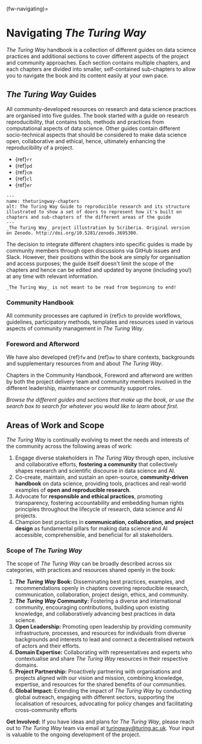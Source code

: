 (fw-navigating)=
# Navigating _The Turing Way_

_The Turing Way_ handbook is a collection of different guides on data science practices and additional sections to cover different aspects of the project and community approaches.
Each section contains multiple chapters, and each chapters are divided into smaller, self-contained sub-chapters to allow you to navigate the book and its content easily at your own pace.

## _The Turing Way_ Guides 

All community-developed resources on research and data science practices are organised into five guides.
The book started with a guide on research reproducibility, that contains tools, methods and practices from computational aspects of data science.
Other guides contain different socio-technical aspects that should be considered to make data science open, collaborative and ethical, hence, ultimately enhancing the reproducibility of a project.

* {ref}`rr`
* {ref}`pd`
* {ref}`cm`
* {ref}`cl`
* {ref}`er`

```{figure} ../figures/theturingway-chapters.*
---
name: theturingway-chapters
alt: The Turing Way Guide to reproducible research and its structure illustrated to show a set of doors to represent how it's built on chapters and sub-chapters of the different areas of the guide
---
_The Turing Way_ project illustration by Scriberia. Original version on Zenodo. http://doi.org/10.5281/zenodo.3695300.
```

The decision to integrate different chapters into specific guides is made by community members through open discussions via GitHub issues and Slack.
However, their positions within the book are simply for organisation and access purposes; the guide itself doesn't limit the scope of the chapters and hence can be edited and updated by anyone (including you!) at any time with relevant information.

```{admonition} Reminder
_The Turing Way_ is not meant to be read from beginning to end!
```

### Community Handbook

All community processes are captured in {ref}`ch` to provide workflows, guidelines, participatory methods, templates and resources used in various aspects of community management in _The Turing Way_.

### Foreword and Afterword

We have also developed {ref}`fw` and {ref}`aw` to share contexts, backgrounds and supplementary resources from and about _The Turing Way_.

Chapters in the Community Handbook, Foreword and afterword are written by both the project delivery team and community members involved in the different leadership, maintenance or community support roles. 

*Browse the different guides and sections that make up the book, or use the search box to search for whatever you would like to learn about first.*

## Areas of Work and Scope

_The Turing Way_ is continually evolving to meet the needs and interests of the community across the following areas of work:

1. Engage diverse stakeholders in _The Turing Way_ through open, inclusive and collaborative efforts, **fostering a community** that collectively shapes research and scientific discourse in data science and AI.
2. Co-create, maintain, and sustain an open-source, **community-driven handbook** on data science, providing tools, practices and real-world examples of **open and reproducible research**.
3. Advocate for **responsible and ethical practices**, promoting transparency, fostering accountability and embedding human rights principles throughout the lifecycle of research, data science and AI projects. 
4. Champion best practices in **communication, collaboration, and project design** as fundamental pillars for making data science and AI accessible, comprehensible, and beneficial for all stakeholders.

### Scope of _The Turing Way_

The scope of _The Turing Way_ can be broadly described across six categories, with practices and resources shared openly in the book:

1. **_The Turing Way_ Book:** Disseminating best practices, examples, and recommendations openly in chapters covering reproducible research, communication, collaboration, project design, ethics, and community.
2. **_The Turing Way_ Community:** Fostering a diverse and international community, encouraging contributions, building upon existing knowledge, and collaboratively advancing best practices in data science.
3. **Open Leadership:** Promoting open leadership by providing community infrastructure, processes, and resources for individuals from diverse backgrounds and interests to lead and connect a decentralised network of actors and their efforts.
4. **Domain Expertise:** Collaborating with representatives and experts who contextualise and share _The Turing Way_ resources in their respective domains.
5. **Project Partnership:** Proactively partnering with organisations and projects aligned with our vision and mission, combining knowledge, expertise, and resources for the shared benefits of our communities.
6. **Global Impact:** Extending the impact of _The Turing Way_ by conducting global outreach, engaging with different sectors, supporting the localisation of resources, advocating for policy changes and facilitating cross-community efforts

**Get Involved:** If you have ideas and plans for _The Turing Way_, please reach out to _The Turing Way_ team via email at [turingway@turing.ac.uk](mailto:turingway@turing.ac.uk). Your input is valuable to the ongoing development of the project.

